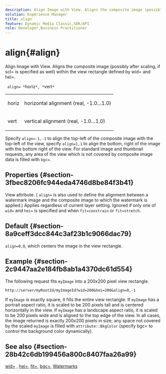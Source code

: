 ```yaml
---
description: Align Image with View. Aligns the composite image (possibly after scaling, if scl= is specified as well) within the view rectangle defined by wid= and hei=.
solution: Experience Manager
title: align
feature: Dynamic Media Classic,SDK/API
role: Developer,Business Practitioner
---
```


# align{#align}

Align Image with View. Aligns the composite image (possibly after scaling, if scl= is specified as well) within the view rectangle defined by wid= and hei=.

 ` align= *`horiz`*, *`vert`*`

<table id="simpletable_4CB26F72A56D4515B767C303F8E8A1CF"> 
 <tr class="strow"> 
  <td class="stentry"> <p> <span class="codeph"> <span class="varname"> horiz </span> </span> </p> </td> 
  <td class="stentry"> <p>horizontal alignment (real, -1.0…1.0) </p> </td> 
 </tr> 
 <tr class="strow"> 
  <td class="stentry"> <p> <span class="codeph"> <span class="varname"> vert </span> </span> </p> </td> 
  <td class="stentry"> <p>vertical alignment (real, -1.0…1.0) </p> </td> 
 </tr> 
</table>

Specify `align=-1,-1` to align the top-left of the composite image with the top-left of the view, specify `align=1,1` to align the bottom, right of the image with the bottom right of the view. For standard image and thumbnail requests, any area of the view which is not covered by composite image data is filled with `bgc=`.

## Properties {#section-3fbec8206fc944eda4746d8be84f3b41}

View attribute. ( `align=` is also used to define the alignment between a watermark image and the composite image to which the watermark is applied.) Applies regardless of current layer setting. Ignored if only one of `wid=` and `hei=` is specified and when `fit=constrain` or `fit=stretch`.

## Default {#section-8a9ceff3dcc844c3af23b1c9066dac79}

`align=0,0`, which centers the image in the view rectangle.

## Example {#section-2c9447aa2e184fb8ab1a4370dc61d554}

The following request fits `myImage` into a 200x200 pixel view rectangle.

`http://server/myRootId/myImageId?wid=200&hei=200&align=0,-1`

If `myImage` is exactly square, it fills the entire view rectangle. If `myImage` has a portrait aspect ratio, it is scaled to be 200 pixels tall and is centered horizontally in the view. If `myImage` has a landscape aspect ratio, it is scaled to be 200 pixels wide and is aligned to the top edge of the view. In all cases, the image returned is exactly 200x200 pixels in size; any space not covered by the scaled `myImage` is filled with `attribute::BkgColor` (specify bgc= to control the background color dynamically).

## See also {#section-28b42c6db199456a800c8407faa26a99}

[wid=](../../../../../is-api/http-ref/image-serving-api-ref/c-http-protocol-reference/c-command-reference/r-is-http-wid.md#reference-bfeadcb67bf4485f851eb21345527e47) , [hei=](../../../../../is-api/http-ref/image-serving-api-ref/c-http-protocol-reference/c-command-reference/r-is-http-hei.md#reference-6d6f556ccc0e4b98a815e8a5c1944a96), [fit=](../../../../../is-api/http-ref/image-serving-api-ref/c-http-protocol-reference/c-command-reference/r-fit.md#reference-f11bff6d93d143d6b135de3a923bc989), [bgc=](../../../../../is-api/http-ref/image-serving-api-ref/c-http-protocol-reference/c-command-reference/r-bgc.md#reference-53376175f617446fbe5c69120f834b88), [Watermarks](../../../../../is-api/http-ref/image-serving-api-ref/c-http-protocol-reference/c-syntax-and-features/r-watermarks.md#reference-35d2c3a2c98349b792921c6cb8e73832) 
